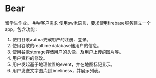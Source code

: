 # Bear
留学生作业。
###客户需求
使用swift语言，要求使用firebase服务建立一个app，包含功能：
1. 使用谷歌author完成用户的注册、登录。
2. 使用谷歌的realtime database储用户的信息。
3. 使用谷歌storage存储用户的头像，及用户上传的图片等。
4. 用户资料的修改。
5. 用户发起基于地理位置的event，并在地图标记显示。
6. 用户发送文字图片到timeliness，并展示列表。
